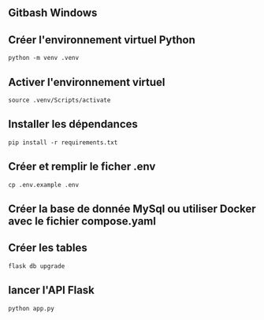 ## Gitbash Windows

## Créer l'environnement virtuel Python 
`python -m venv .venv`

## Activer l'environnement virtuel
`source .venv/Scripts/activate`

## Installer les dépendances
`pip install -r requirements.txt`

## Créer et remplir le ficher .env
`cp .env.example .env`

## Créer la base de donnée MySql ou utiliser Docker avec le fichier compose.yaml

## Créer les tables
`flask db upgrade`

## lancer l'API Flask
`python app.py`